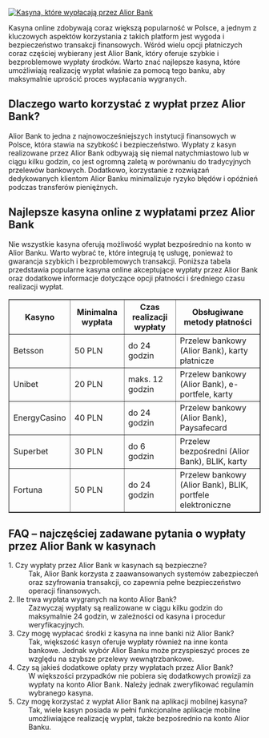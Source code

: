 [![Kasyna, które wypłacają przez Alior Bank](https://123-caf.pages.dev/gitsignup.png)](https://vrmoo.ru/Bt82HjjY)

<p>Kasyna online zdobywają coraz większą popularność w Polsce, a jednym z kluczowych aspektów korzystania z takich platform jest wygoda i bezpieczeństwo transakcji finansowych. Wśród wielu opcji płatniczych coraz częściej wybierany jest Alior Bank, który oferuje szybkie i bezproblemowe wypłaty środków. Warto znać najlepsze kasyna, które umożliwiają realizację wypłat właśnie za pomocą tego banku, aby maksymalnie uprościć proces wypłacania wygranych.</p>  <h2>Dlaczego warto korzystać z wypłat przez Alior Bank?</h2> <p>Alior Bank to jedna z najnowocześniejszych instytucji finansowych w Polsce, która stawia na szybkość i bezpieczeństwo. Wypłaty z kasyn realizowane przez Alior Bank odbywają się niemal natychmiastowo lub w ciągu kilku godzin, co jest ogromną zaletą w porównaniu do tradycyjnych przelewów bankowych. Dodatkowo, korzystanie z rozwiązań dedykowanych klientom Alior Banku minimalizuje ryzyko błędów i opóźnień podczas transferów pieniężnych.</p>  <h2>Najlepsze kasyna online z wypłatami przez Alior Bank</h2> <p>Nie wszystkie kasyna oferują możliwość wypłat bezpośrednio na konto w Alior Banku. Warto wybrać te, które integrują tę usługę, ponieważ to gwarancja szybkich i bezproblemowych transakcji. Poniższa tabela przedstawia popularne kasyna online akceptujące wypłaty przez Alior Bank oraz dodatkowe informacje dotyczące opcji płatności i średniego czasu realizacji wypłat.</p>  <table border="1" cellspacing="0" cellpadding="5" style="border-collapse: collapse; width: 100%; max-width: 600px;"> <thead> <tr> <th>Kasyno</th> <th>Minimalna wypłata</th> <th>Czas realizacji wypłaty</th> <th>Obsługiwane metody płatności</th> </tr> </thead> <tbody> <tr> <td>Betsson</td> <td>50 PLN</td> <td>do 24 godzin</td> <td>Przelew bankowy (Alior Bank), karty płatnicze</td> </tr> <tr> <td>Unibet</td> <td>20 PLN</td> <td>maks. 12 godzin</td> <td>Przelew bankowy (Alior Bank), e-portfele, karty</td> </tr> <tr> <td>EnergyCasino</td> <td>40 PLN</td> <td>do 24 godzin</td> <td>Przelew bankowy (Alior Bank), Paysafecard</td> </tr> <tr> <td>Superbet</td> <td>30 PLN</td> <td>do 6 godzin</td> <td>Przelew bezpośredni (Alior Bank), BLIK, karty</td> </tr> <tr> <td>Fortuna</td> <td>50 PLN</td> <td>do 24 godzin</td> <td>Przelew bankowy (Alior Bank), BLIK, portfele elektroniczne</td> </tr> </tbody> </table>  <h2>FAQ – najczęściej zadawane pytania o wypłaty przez Alior Bank w kasynach</h2> <dl>   <dt>1. Czy wypłaty przez Alior Bank w kasynach są bezpieczne?</dt>   <dd>Tak, Alior Bank korzysta z zaawansowanych systemów zabezpieczeń oraz szyfrowania transakcji, co zapewnia pełne bezpieczeństwo operacji finansowych.</dd>    <dt>2. Ile trwa wypłata wygranych na konto Alior Bank?</dt>   <dd>Zazwyczaj wypłaty są realizowane w ciągu kilku godzin do maksymalnie 24 godzin, w zależności od kasyna i procedur weryfikacyjnych.</dd>    <dt>3. Czy mogę wypłacać środki z kasyna na inne banki niż Alior Bank?</dt>   <dd>Tak, większość kasyn oferuje wypłaty również na inne konta bankowe. Jednak wybór Alior Banku może przyspieszyć proces ze względu na szybsze przelewy wewnątrzbankowe.</dd>    <dt>4. Czy są jakieś dodatkowe opłaty przy wypłatach przez Alior Bank?</dt>   <dd>W większości przypadków nie pobiera się dodatkowych prowizji za wypłaty na konto Alior Bank. Należy jednak zweryfikować regulamin wybranego kasyna.</dd>    <dt>5. Czy mogę korzystać z wypłat Alior Bank na aplikacji mobilnej kasyna?</dt>   <dd>Tak, wiele kasyn posiada w pełni funkcjonalne aplikacje mobilne umożliwiające realizację wypłat, także bezpośrednio na konto Alior Banku.</dd> </dl>